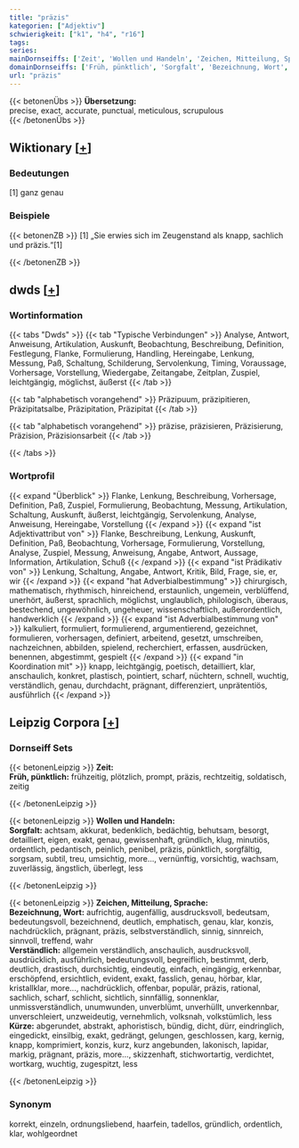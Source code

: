 ```yaml
---
title: "präzis"
kategorien: ["Adjektiv"]
schwierigkeit: ["k1", "h4", "r16"]
tags:
series:
mainDornseiffs: ['Zeit', 'Wollen und Handeln', 'Zeichen, Mitteilung, Sprache']
domainDornseiffs: ['Früh, pünktlich', 'Sorgfalt', 'Bezeichnung, Wort', 'Verständlich', 'Kürze']
url: "präzis"
---
```


{{< betonenÜbs >}}
**Übersetzung:**  
precise, exact, accurate, punctual, meticulous, scrupulous  
{{< /betonenÜbs >}}

## Wiktionary [[+](https://de.wiktionary.org/wiki/präzis)]

### Bedeutungen
[1] ganz genau  

### Beispiele
{{< betonenZB >}}
[1] „Sie erwies sich im Zeugenstand als knapp, sachlich und präzis.“[1]  

{{< /betonenZB >}}


## dwds [[+](https://www.dwds.de/wb/präzis)]

### Wortinformation
{{< tabs "Dwds" >}}
{{< tab "Typische Verbindungen" >}}
Analyse, Antwort, Anweisung, Artikulation, Auskunft, Beobachtung, Beschreibung, Definition, Festlegung, Flanke, Formulierung, Handling, Hereingabe, Lenkung, Messung, Paß, Schaltung, Schilderung, Servolenkung, Timing, Voraussage, Vorhersage, Vorstellung, Wiedergabe, Zeitangabe, Zeitplan, Zuspiel, leichtgängig, möglichst, äußerst
{{< /tab >}}

{{< tab "alphabetisch vorangehend" >}}
Präzipuum, präzipitieren, Präzipitatsalbe, Präzipitation, Präzipitat
{{< /tab >}}

{{< tab "alphabetisch vorangehend" >}}
präzise, präzisieren, Präzisierung, Präzision, Präzisionsarbeit
{{< /tab >}}

{{< /tabs >}}

### Wortprofil
{{< expand "Überblick" >}} Flanke, Lenkung, Beschreibung, Vorhersage, Definition, Paß, Zuspiel, Formulierung, Beobachtung, Messung, Artikulation, Schaltung, Auskunft, äußerst, leichtgängig, Servolenkung, Analyse, Anweisung, Hereingabe, Vorstellung {{< /expand >}}
{{< expand "ist Adjektivattribut von" >}} Flanke, Beschreibung, Lenkung, Auskunft, Definition, Paß, Beobachtung, Vorhersage, Formulierung, Vorstellung, Analyse, Zuspiel, Messung, Anweisung, Angabe, Antwort, Aussage, Information, Artikulation, Schuß {{< /expand >}}
{{< expand "ist Prädikativ von" >}} Lenkung, Schaltung, Angabe, Antwort, Kritik, Bild, Frage, sie, er, wir {{< /expand >}}
{{< expand "hat Adverbialbestimmung" >}} chirurgisch, mathematisch, rhythmisch, hinreichend, erstaunlich, ungemein, verblüffend, unerhört, äußerst, sprachlich, möglichst, unglaublich, philologisch, überaus, bestechend, ungewöhnlich, ungeheuer, wissenschaftlich, außerordentlich, handwerklich {{< /expand >}}
{{< expand "ist Adverbialbestimmung von" >}} kalkuliert, formuliert, formulierend, argumentierend, gezeichnet, formulieren, vorhersagen, definiert, arbeitend, gesetzt, umschreiben, nachzeichnen, abbilden, spielend, recherchiert, erfassen, ausdrücken, benennen, abgestimmt, gespielt {{< /expand >}}
{{< expand "in Koordination mit" >}} knapp, leichtgängig, poetisch, detailliert, klar, anschaulich, konkret, plastisch, pointiert, scharf, nüchtern, schnell, wuchtig, verständlich, genau, durchdacht, prägnant, differenziert, unprätentiös, ausführlich {{< /expand >}}

## Leipzig Corpora [[+](https://corpora.uni-leipzig.de/en/res?word=präzis&corpusId=deu_newscrawl-public_2018)]

### Dornseiff Sets
{{< betonenLeipzig >}}
**Zeit:**  
**Früh, pünktlich:** frühzeitig, plötzlich, prompt, präzis, rechtzeitig, soldatisch, zeitig  

{{< /betonenLeipzig >}}


{{< betonenLeipzig >}}
**Wollen und Handeln:**  
**Sorgfalt:** achtsam, akkurat, bedenklich, bedächtig, behutsam, besorgt, detailliert, eigen, exakt, genau, gewissenhaft, gründlich, klug, minutiös, ordentlich, pedantisch, peinlich, penibel, präzis, pünktlich, sorgfältig, sorgsam, subtil, treu, umsichtig, more..., vernünftig, vorsichtig, wachsam, zuverlässig, ängstlich, überlegt, less  

{{< /betonenLeipzig >}}


{{< betonenLeipzig >}}
**Zeichen, Mitteilung, Sprache:**  
**Bezeichnung, Wort:** aufrichtig, augenfällig, ausdrucksvoll, bedeutsam, bedeutungsvoll, bezeichnend, deutlich, emphatisch, genau, klar, konzis, nachdrücklich, prägnant, präzis, selbstverständlich, sinnig, sinnreich, sinnvoll, treffend, wahr  
**Verständlich:** allgemein verständlich, anschaulich, ausdrucksvoll, ausdrücklich, ausführlich, bedeutungsvoll, begreiflich, bestimmt, derb, deutlich, drastisch, durchsichtig, eindeutig, einfach, eingängig, erkennbar, erschöpfend, ersichtlich, evident, exakt, fasslich, genau, hörbar, klar, kristallklar, more..., nachdrücklich, offenbar, populär, präzis, rational, sachlich, scharf, schlicht, sichtlich, sinnfällig, sonnenklar, unmissverständlich, unumwunden, unverblümt, unverhüllt, unverkennbar, unverschleiert, unzweideutig, vernehmlich, volksnah, volkstümlich, less  
**Kürze:** abgerundet, abstrakt, aphoristisch, bündig, dicht, dürr, eindringlich, eingedickt, einsilbig, exakt, gedrängt, gelungen, geschlossen, karg, kernig, knapp, komprimiert, konzis, kurz, kurz angebunden, lakonisch, lapidar, markig, prägnant, präzis, more..., skizzenhaft, stichwortartig, verdichtet, wortkarg, wuchtig, zugespitzt, less  

{{< /betonenLeipzig >}}

### Synonym
korrekt, einzeln, ordnungsliebend, haarfein, tadellos, gründlich, ordentlich, klar, wohlgeordnet

